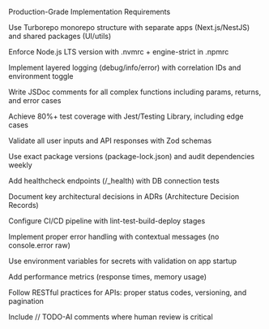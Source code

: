 Production-Grade Implementation Requirements

Use Turborepo monorepo structure with separate apps (Next.js/NestJS) and shared packages (UI/utils)

Enforce Node.js LTS version with .nvmrc + engine-strict in .npmrc

Implement layered logging (debug/info/error) with correlation IDs and environment toggle

Write JSDoc comments for all complex functions including params, returns, and error cases

Achieve 80%+ test coverage with Jest/Testing Library, including edge cases

Validate all user inputs and API responses with Zod schemas

Use exact package versions (package-lock.json) and audit dependencies weekly

Add healthcheck endpoints (/_health) with DB connection tests

Document key architectural decisions in ADRs (Architecture Decision Records)

Configure CI/CD pipeline with lint-test-build-deploy stages

Implement proper error handling with contextual messages (no console.error raw)

Use environment variables for secrets with validation on app startup

Add performance metrics (response times, memory usage)

Follow RESTful practices for APIs: proper status codes, versioning, and pagination

Include // TODO-AI comments where human review is critical
